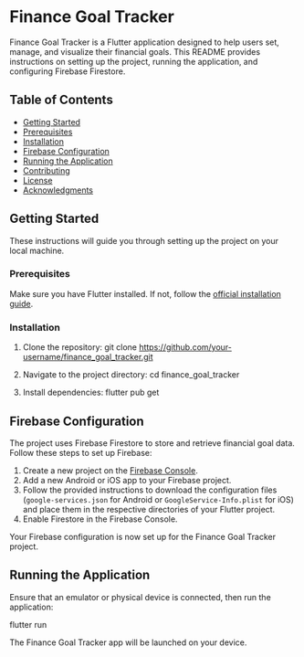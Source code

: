 # Finance Goal Tracker
Finance Goal Tracker is a Flutter application designed to help users set, manage, and visualize
their financial goals. This README provides instructions on setting up the project, running the
application, and configuring Firebase Firestore.

## Table of Contents

- [Getting Started](#getting-started)
- [Prerequisites](#prerequisites)
- [Installation](#installation)
- [Firebase Configuration](#firebase-configuration)
- [Running the Application](#running-the-application)
- [Contributing](#contributing)
- [License](#license)
- [Acknowledgments](#acknowledgments)

## Getting Started

These instructions will guide you through setting up the project on your local machine.

### Prerequisites

Make sure you have Flutter installed. If not, follow
the [official installation guide](https://flutter.dev/docs/get-started/install).

### Installation

1. Clone the repository:
   git clone https://github.com/your-username/finance_goal_tracker.git

2. Navigate to the project directory:
   cd finance_goal_tracker


3. Install dependencies:
   flutter pub get

## Firebase Configuration

The project uses Firebase Firestore to store and retrieve financial goal data. Follow these steps to
set up Firebase:

1. Create a new project on the [Firebase Console](https://console.firebase.google.com/).
2. Add a new Android or iOS app to your Firebase project.
3. Follow the provided instructions to download the configuration files (`google-services.json` for
   Android or `GoogleService-Info.plist` for iOS) and place them in the respective directories of
   your Flutter project.
4. Enable Firestore in the Firebase Console.

Your Firebase configuration is now set up for the Finance Goal Tracker project.

## Running the Application

Ensure that an emulator or physical device is connected, then run the application:

flutter run

The Finance Goal Tracker app will be launched on your device.

